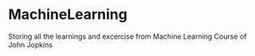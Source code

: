 # MachineLearning
Storing all the learnings and excercise from Machine Learning Course of John Jopkins
